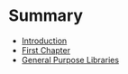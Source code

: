 # Summary

* [Introduction](README.md)
* [First Chapter](chapter1.md)
* [General Purpose Libraries](general-purpose-libraries.md)

